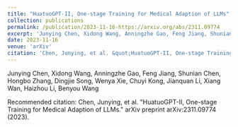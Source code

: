 ```yaml
---
title: "HuatuoGPT-II, One-stage Training for Medical Adaption of LLMs"
collection: publications
permalink: /publication/2023-11-16-https://arxiv.org/abs/2311.09774
excerpt: 'Junying Chen, Xidong Wang, Anningzhe Gao, Feng Jiang, Shunian Chen, Hongbo Zhang, Dingjie Song, Wenya Xie, Chuyi Kong, Jianquan Li, Xiang Wan, Haizhou Li, Benyou Wang'
date: 2023-11-16
venue: 'arXiv'
citation: 'Chen, Junying, et al. &quot;HuatuoGPT-II, One-stage Training for Medical Adaption of LLMs.&quot; arXiv preprint arXiv:2311.09774 (2023).'
---
```

Junying Chen, Xidong Wang, Anningzhe Gao, Feng Jiang, Shunian Chen, Hongbo Zhang, Dingjie Song, Wenya Xie, Chuyi Kong, Jianquan Li, Xiang Wan, Haizhou Li, Benyou Wang

Recommended citation: Chen, Junying, et al. "HuatuoGPT-II, One-stage Training for Medical Adaption of LLMs." arXiv preprint arXiv:2311.09774 (2023).